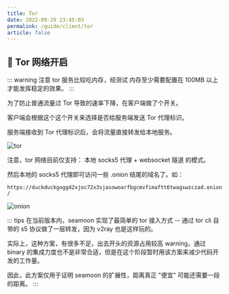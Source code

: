 ```yaml
---
title: Tor 
date: 2022-09-29 23:45:03
permalink: /guide/client/tor
article: false
---
```


## 🧅 Tor 网络开启

::: warning 注意
tor 服务比较吃内存，经测试 内存至少需要配置在 100MB 以上才能发挥稳定的效果。
:::

为了防止普通流量过 Tor 导致的速率下降，在客户端做了个开关。

客户端会根据这个这个开关来选择是否给服务端发送 Tor 代理标识。

服务端接收到 Tor 代理标识后，会将流量直接转发给本地服务。

![tor](https://seamoon.oss-cn-hangzhou.aliyuncs.com/ec26347f298a4f9d81f7068eb3c0e4dc.png)

注意，tor 网络目前仅支持： 本地 socks5 代理 + websocket 隧道 的模式。

然后本地的 socks5 代理即可访问一些 .onion 结尾的域名了。如：

`https://duckduckgogg42xjoc72x3sjasowoarfbgcmvfimaftt6twagswzczad.onion/`


![onion](https://seamoon.oss-cn-hangzhou.aliyuncs.com/09626bede56b4c18b6cd4d41d3e11c00.png)


::: tips
在当前版本内，seamoon 实现了最简单的 tor 接入方式 -- 通过 tor cli 自带的 s5 协议做了一层转发，因为 v2ray 也是这样玩的。

实际上，这种方案，有很多不足，出去开头的资源占用较高 warning，通过 binary 的集成力度也不是非常合适，但是在这个阶段暂时用该方案来减少代码开发的工作量。

因此，此方案仅用于证明 seamoon 的扩展性，距离真正 "便宜" 可能还需要一段的距离。
:::